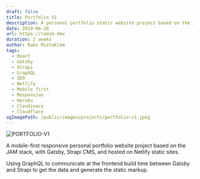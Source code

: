 ```yaml
---
draft: false
title: Portfolio V1
description: A personal portfolio static website project based on the JAM stack, with Gatsby, Strapi CMS, and hosted on Netlify.
date: 2020-06-28
url: https://ramim.dev
duration: 2 weeks
author: Rami Mustaklem
tags:
  - React
  - Gatsby
  - Strapi
  - GraphQL
  - SEO
  - Netlify
  - Mobile first
  - Responsive
  - Heroku
  - Cloudinary
  - Cloudflare
ogImagePath: /public/images/projects/portfolio-v1.jpeg
---
```


![PORTFOLIO-V1](/public/images/projects/portfolio-v1.jpeg)

A mobile-first responsive personal portfolio website project based on the JAM stack, with Gatsby, Strapi CMS, and hosted on Netlify static sites.

Using GraphQL to communicate at the frontend build time between Gatsby and Strapi to get the data and generate the static markup.
